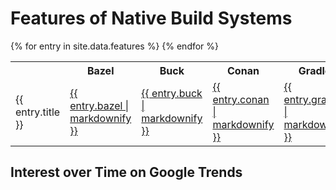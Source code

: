 # Features of Native Build Systems

<table>
  <tr>
    <th></th>
    <th>Bazel</th>
    <th>Buck</th>
    <th>Conan</th>
    <th>Gradle</th>
    <th>Make</th>
    <th>SCons</th>
    <th>Meson</th>
  </tr>
  {% for entry in site.data.features %}
    <tr>
      <td>{{ entry.title }}</td>
      <td><a href="{{ entry.bazel }}">{{ entry.bazel | markdownify }}</a></td>
      <td><a href="{{ entry.buck }}">{{ entry.buck | markdownify }}</a></td>
      <td><a href="{{ entry.conan }}">{{ entry.conan | markdownify }}</a></td>
      <td><a href="{{ entry.gradle }}">{{ entry.gradle | markdownify }}</a></td>
      <td><a href="{{ entry.make }}">{{ entry.make | markdownify }}</a></td>
      <td><a href="{{ entry.scons }}">{{ entry.scons | markdownify }}</a></td>
      <td><a href="{{ entry.meson }}">{{ entry.meson | markdownify }}</a></td>
    </tr>
  {% endfor %}
</table>

## Interest over Time on Google Trends

<div markdown="0">
  <script type="text/javascript" src="https://ssl.gstatic.com/trends_nrtr/1154_RC03/embed_loader.js"></script>
  <script type="text/javascript">
    trends.embed.renderExploreWidget("TIMESERIES", {"comparisonItem":[{"keyword":"bazel build","geo":"","time":"today 12-m"},{"keyword":"buck build","geo":"","time":"today 12-m"},{"keyword":"conan build","geo":"","time":"today 12-m"},{"keyword":"gradle build","geo":"","time":"today 12-m"},{"keyword":"scons build","geo":"","time":"today 12-m"},{"keyword":"meson build","geo":"","time":"today 12-m"}],"category":0,"property":""}, {"exploreQuery":"q=bazel%20build,buck%20build,conan%20build,gradle%20build,scons%20build,meson%20build&date=today 12-m,today 12-m,today 12-m,today 12-m,today 12-m","guestPath":"https://trends.google.com:443/trends/embed/"});
  </script>
</div>
